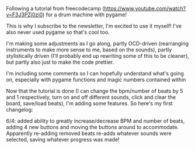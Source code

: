 Following a tutorial from freecodecamp (https://www.youtube.com/watch?v=F3J3PZj0zi0) for a drum machine with pygame!

This is why I subscribe to the newsletter, I'm excited to use it myself!
I've also never used pygame so that's cool too.

I'm making some adjustments as I go along, partly OCD-driven (rearranging instruments to make more sense to me, based on the sounds), partly stylistically driven (I'll probably end up rewriting some of this to be cleaner), but partly also just to make the code prettier.

I'm including some comments so I can hopefully understand what's going on, especially with pygame functions and magic numbers contained within

Now that the tutorial is done (I can change the bpm/number of beats by 5 and 1 respectively, turn on and off different sounds, click and clear the board, save/load beats), I'm adding some features. So here's my first changelog:

6/4: added ability to greatly increase/decrease BPM and number of beats, adding 4 new buttons and moving the buttons around to accommodate. Apparently re-adding removed beats re-adds whatever sounds were selected, saving whatever progress was made!
